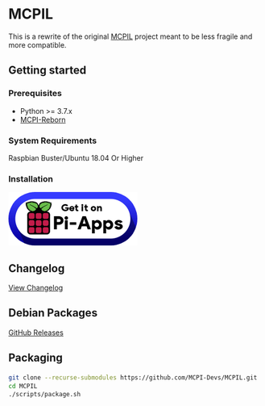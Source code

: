 # MCPIL
This is a rewrite of the original [MCPIL](https://github.com/MCPI-Devs/MCPIL-Old) project meant to be less fragile and more compatible.

## Getting started

### Prerequisites
- Python >= 3.7.x
- [MCPI-Reborn](https://gitea.thebrokenrail.com/TheBrokenRail/minecraft-pi-reborn)

### System Requirements
Raspbian Buster/Ubuntu 18.04 Or Higher

### Installation
[![badge](https://github.com/Botspot/pi-apps/blob/master/icons/badge.png?raw=true)](https://github.com/Botspot/pi-apps)

## Changelog
[View Changelog](CHANGELOG.md)

## Debian Packages
[GitHub Releases](https://github.com/MCPI-Devs/MCPIL/releases/latest)

## Packaging
```sh
git clone --recurse-submodules https://github.com/MCPI-Devs/MCPIL.git
cd MCPIL
./scripts/package.sh
```
